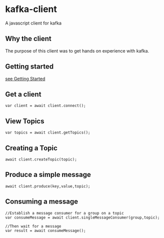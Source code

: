 # kafka-client
A javascript client for kafka

## Why the client

The purpose of this client was to get hands on experience with kafka.

## Getting started

[see Getting Started](./GettingStarted.md)


## Get a client
```
var client = await client.connect();
```

## View Topics
```
var topics = await client.getTopics();
```

## Creating a Topic
```
await client.createTopic(topic);
```

## Produce a simple message
```
await client.produce(key,value,topic);								
```

## Consuming a message
```
//Establish a message consumer for a group on a topic
var consumeMessage = await client.singleMessageConsumer(group,topic);

//Then wait for a message
var result = await consumeMessage();	
```
